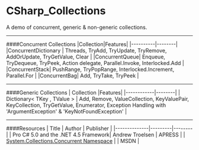 # CSharp_Collections
A demo of concurrent, generic &amp; non-generic collections.

---
####Concurrent Collections
|Collection|Features|
|----------|--------|
|ConcurrentDictionary | Threads, TryAdd, TryUpdate, TryRemove, AddOrUpdate, TryGetValue, Clear |
|ConcurrentQueue| Enqueue, TryDequeue, TryPeek, Action delegate, Parallel.Invoke, Interlocked.Add |
|ConcurrentStack| PushRange, TryPopRange, Interlocked.Increment, Parallel.For |
|ConcurrentBag| Add, TryTake, TryPeek |

---
####Generic Collections
| Collection |Features|
|------------|--------|
| Dictionary< TKey , TValue > | Add, Remove, ValueCollection, KeyValuePair, KeyCollection, TryGetValue, Enumerator, Exception Handling with 'ArgumentException' & 'KeyNotFoundException' |

---
####Resources
| Title | Author | Publisher |
|--------------|---------|--------|
| Pro C# 5.0 and the .NET 4.5 Framework| Andrew Troelsen | APRESS |
| [System.Collections.Concurrent Namespace](https://msdn.microsoft.com/en-us/library/system.collections.concurrent(v=vs.110).aspx) |  | MSDN |

